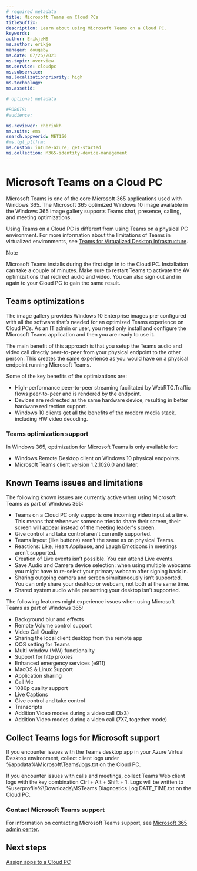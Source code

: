 ```yaml
---
# required metadata
title: Microsoft Teams on Cloud PCs
titleSuffix:
description: Learn about using Microsoft Teams on a Cloud PC.
keywords:
author: ErikjeMS  
ms.author: erikje
manager: dougeby
ms.date: 07/26/2021
ms.topic: overview
ms.service: cloudpc
ms.subservice:
ms.localizationpriority: high
ms.technology:
ms.assetid: 

# optional metadata

#ROBOTS:
#audience:

ms.reviewer: chbrinkh
ms.suite: ems
search.appverid: MET150
#ms.tgt_pltfrm:
ms.custom: intune-azure; get-started
ms.collection: M365-identity-device-management
---
```


# Microsoft Teams on a Cloud PC

Microsoft Teams is one of the core Microsoft 365 applications used with Windows 365. The Microsoft 365 optimized Windows 10 image available in the Windows 365 image gallery supports Teams chat, presence, calling, and meeting optimizations.

Using Teams on a Cloud PC is different from using Teams on a physical PC environment. For more information about the limitations of Teams in virtualized environments, see [Teams for Virtualized Desktop Infrastructure](/microsoftteams/teams-for-vdi#known-issues-and-limitations).

> [!NOTE]
> Microsoft Teams installs during the first sign in to the Cloud PC. Installation can take a couple of minutes. Make sure to restart Teams to activate the AV optimizations that redirect audio and video. You can also sign out and in again to your Cloud PC to gain the same result.


## Teams optimizations

The image gallery provides Windows 10 Enterprise images pre-configured with all the software that’s needed for an optimized Teams experience on Cloud PCs. As an IT admin or user, you need only install and configure the Microsoft Teams application and then you are ready to use it.

The main benefit of this approach is that you setup the Teams audio and video call directly peer-to-peer from your physical endpoint to the other person. This creates the same experience as you would have on a physical endpoint running Microsoft Teams.

Some of the key benefits of the optimizations are:

- High-performance peer-to-peer streaming facilitated by WebRTC.Traffic flows peer-to-peer and is rendered by the endpoint.
- Devices are redirected as the same hardware device, resulting in better hardware redirection support.
- Windows 10 clients get all the benefits of the modern media stack, including HW video decoding.

### Teams optimization support

In Windows 365, optimization for Microsoft Teams is only available for:

- Windows Remote Desktop client on Windows 10 physical endpoints.
- Microsoft Teams client version 1.2.1026.0 and later.

## Known Teams issues and limitations

The following known issues are currently active when using Microsoft Teams as part of Windows 365:

- Teams on a Cloud PC only supports one incoming video input at a time. This means that whenever someone tries to share their screen, their screen will appear instead of the meeting leader's screen.
- Give control and take control aren't currently supported.
- Teams layout (like buttons) aren’t the same as on physical Teams.
- Reactions: Like, Heart Applause, and Laugh Emoticons in meetings aren’t supported.
- Creation of Live events isn’t possible. You can attend Live events.
- Save Audio and Camera device selection: when using multiple webcams you might have to re-select your primary webcam after signing back in.
- Sharing outgoing camera and screen simultaneously isn’t supported. You can only share your desktop or webcam, not both at the same time.
- Shared system audio while presenting your desktop isn’t supported.

The following features might experience issues when using Microsoft Teams as part of Windows 365:

- Background blur and effects  
- Remote Volume control support
- Video Call Quality
- Sharing the local client desktop from the remote app
- QOS setting for Teams
- Multi-window (MW) functionality
- Support for http proxies
- Enhanced emergency services (e911)
- MacOS & Linux Support
- Application sharing
- Call Me
- 1080p quality support
- Live Captions
- Give control and take control
- Transcripts
- Addition Video modes during a video call (3x3)
- Addition Video modes during a video call (7X7, together mode)

## Collect Teams logs for Microsoft support

If you encounter issues with the Teams desktop app in your Azure Virtual Desktop environment, collect client logs under %appdata%\Microsoft\Teams\logs.txt on the Cloud PC.

If you encounter issues with calls and meetings, collect Teams Web client logs with the key combination Ctrl + Alt + Shift + 1. Logs will be written to %userprofile%\Downloads\MSTeams Diagnostics Log DATE_TIME.txt on the Cloud PC.

### Contact Microsoft Teams support

For information on contacting Microsoft Teams support, see [Microsoft 365 admin center](/microsoft-365/admin/contact-support-for-business-products).

<!-- ########################## -->
## Next steps

[Assign apps to a Cloud PC](assign-apps.md)

